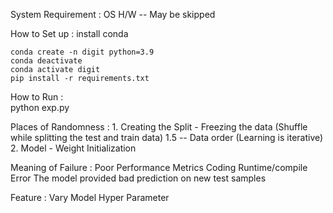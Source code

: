 System Requirement :
    OS
    H/W -- May be skipped

How to Set up  : 
    install conda

    conda create -n digit python=3.9
    conda deactivate
    conda activate digit
    pip install -r requirements.txt

How to Run :  
    python exp.py

Places of Randomness :
    1. Creating the Split 
        - Freezing the data (Shuffle while splitting the test and train data)
    1.5 -- Data order (Learning is iterative)
    2. Model 
        - Weight Initialization 

Meaning of Failure  :
    Poor Performance Metrics
    Coding Runtime/compile Error 
    The model provided bad prediction on new test samples

Feature : 
    Vary Model Hyper Parameter